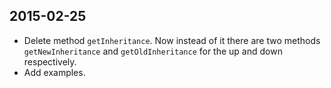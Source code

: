2015-02-25
----------
* Delete method `getInheritance`. Now instead of it there are two methods `getNewInheritance` and `getOldInheritance` for the up and down respectively.
* Add examples.